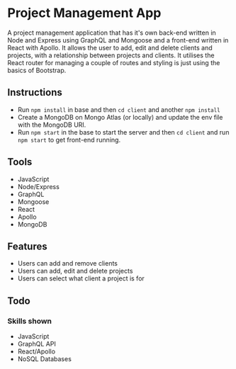 # Project Management App
A project management application that has it's own back-end written in Node and Express
using GraphQL and Mongoose and a front-end written in React with Apollo. It allows the
user to add, edit and delete clients and projects, with a relationship between projects
and clients. It utilises the React router for managing a couple of routes and styling
is just using the basics of Bootstrap.

## Instructions
* Run `npm install` in base and then `cd client` and another `npm install`
* Create a MongoDB on Mongo Atlas (or locally) and update the env file with the MongoDB URI.
* Run `npm start` in the base to start the server and then `cd client` and run `npm start` to get front-end running.

## Tools
* JavaScript
* Node/Express
* GraphQL
* Mongoose
* React
* Apollo
* MongoDB

## Features
* Users can add and remove clients
* Users can add, edit and delete projects
* Users can select what client a project is for

## Todo

### Skills shown
* JavaScript
* GraphQL API
* React/Apollo
* NoSQL Databases